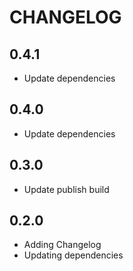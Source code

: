 # CHANGELOG

## 0.4.1

- Update dependencies

## 0.4.0

- Update dependencies

## 0.3.0

- Update publish build

## 0.2.0

- Adding Changelog
- Updating dependencies
